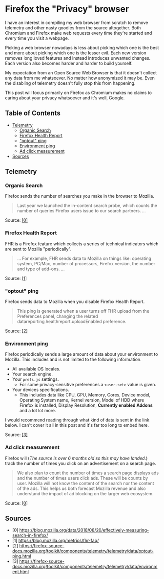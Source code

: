 # Firefox the "Privacy" browser

I have an interest in compiling my web browser from scratch to remove telemetry and other nasty goodies from the source altogether. Both Chromium and Firefox make web requests every time they're started and every time you visit a webpage.

Picking a web browser nowadays is less about picking which one is the best and more about picking which one is the lesser evil. Each new version removes long loved features and instead introduces unwanted changes. Each version also becomes harder and harder to build yourself.

My expectation from an Open Source Web Browser is that it doesn't collect any data from me whatsoever. No matter how anonymized it may be. Even the disabling of telemetry doesn't fully stop this from happening.

This post will focus primarily on Firefox as Chromium makes no claims to caring about your privacy whatsoever and it's well, Google.


## Table of Contents

<!-- vim-markdown-toc GFM -->

* [Telemetry](#telemetry)
    * [Organic Search](#organic-search)
    * [Firefox Health Report](#firefox-health-report)
    * ["optout" ping](#optout-ping)
    * [Environment ping](#environment-ping)
    * [Ad click measurement](#ad-click-measurement)
* [Sources](#sources)

<!-- vim-markdown-toc -->


## Telemetry

### Organic Search

Firefox sends the number of searches you make in the browser to Mozilla.

> Last year we launched the in-content search probe, which counts the number of queries Firefox users issue to our search partners. ...

Source: [\[0\]](#sources)

### Firefox Health Report

FHR is a Firefox feature which collects a series of technical indicators which are sent to Mozilla "periodically".

> ... For example, FHR sends data to Mozilla on things like: operating system, PC/Mac, number of processors, Firefox version, the number and type of add-ons. ...

Source: [\[1\]](#sources)

### "optout" ping

Firefox sends data to Mozilla when you disable Firefox Health Report.

> This ping is generated when a user turns off FHR upload from the Preferences panel, changing the related datareporting.healthreport.uploadEnabled preference.

Source: [\[2\]](#sources)


### Environment ping

Firefox periodically sends a large amount of data about your environment to Mozilla. This includes and is not limited to the following information.

- All available OS locales.
- Your search engine.
- Your `prefs.js` settings.
    - For some privacy-sensitive preferences a `<user-set>` value is given.
- Your devices specifications.
    - This includes data like CPU, GPU, Memory, Cores, Device model, Operating System name, Kernel version, Model of HDD where Firefox is installed, Display Resolution, **Currently enabled Addons** and a lot lot more.

I would recommend reading through what kind of data is sent in the link below. I can't cover it all in this post and it's far too long to embed here.

Source: [\[3\]](#sources)


### Ad click measurement

Firefox will (*The source is over 6 months old so this may have landed.*) track the number of times you click on an advertisement on a search page.

> We also plan to count the number of times a search page displays ads and the number of times users click ads. These will be counts by user. Mozilla will not know the content of the search nor the content of the ads. This helps us both forecast Mozilla revenue and also understand the impact of ad blocking on the larger web ecosystem.

Source: [\[0\]](#sources)

## Sources

- \[0\] <https://blog.mozilla.org/data/2018/08/20/effectively-measuring-search-in-firefox/>
- \[1\] <https://blog.mozilla.org/metrics/fhr-faq/>
- \[2\] <https://firefox-source-docs.mozilla.org/toolkit/components/telemetry/telemetry/data/optout-ping.html>
- \[3\] <https://firefox-source-docs.mozilla.org/toolkit/components/telemetry/telemetry/data/environment.html>
